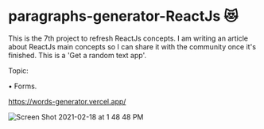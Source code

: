 # paragraphs-generator-ReactJs 😻

This is the 7th project to refresh ReactJs concepts. I am writing an article about ReactJs main concepts so I can share it with the community once it's finished.
This is a 'Get a random text app'.

Topic:

• Forms.

https://words-generator.vercel.app/

![Screen Shot 2021-02-18 at 1 48 48 PM](https://user-images.githubusercontent.com/60779542/108338952-447c0400-71f0-11eb-8695-9ac862d6e43f.png)

